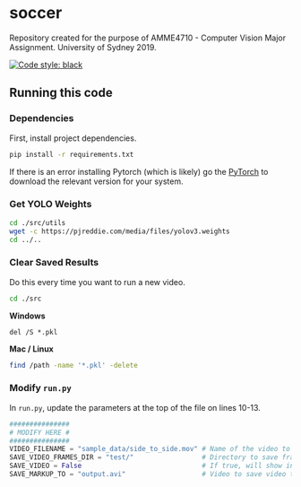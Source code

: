# soccer
Repository created for the purpose of AMME4710 - Computer Vision Major Assignment. University of Sydney 2019.

[![Code style: black](https://img.shields.io/badge/code%20style-black-000000.svg)](https://github.com/psf/black)

## Running this code
### Dependencies
First, install project dependencies.

```bash
pip install -r requirements.txt
```

If there is an error installing Pytorch (which is likely) go the [PyTorch](https://pytorch.org/get-started/locally/#start-locally) to download the relevant version for your system.

### Get YOLO Weights
```bash
cd ./src/utils
wget -c https://pjreddie.com/media/files/yolov3.weights
cd ../..
```

### Clear Saved Results
Do this every time you want to run a new video. 
```bash
cd ./src
```
__Windows__
```shell
del /S *.pkl
```
__Mac / Linux__
```bash
find /path -name '*.pkl' -delete
```

### Modify `run.py`
In `run.py`, update the parameters at the top of the file on lines 10-13. 
```python
###############
# MODIFY HERE #
###############
VIDEO_FILENAME = "sample_data/side_to_side.mov" # Name of the video to markup
SAVE_VIDEO_FRAMES_DIR = "test/"                 # Directory to save frame jpgs to
SAVE_VIDEO = False                              # If true, will show in real time, otherwise will save
SAVE_MARKUP_TO = "output.avi"                   # Video to save video to (SAVE_VIDEO is True)
```